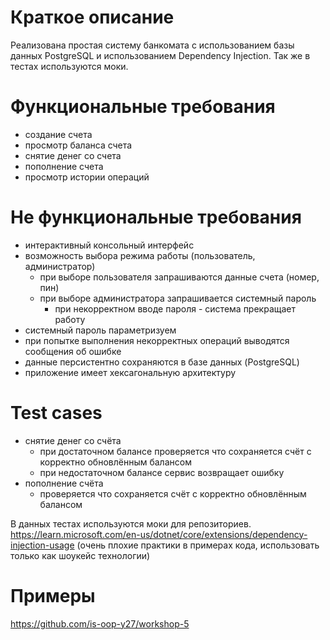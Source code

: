 # Краткое описание

Реализована простая систему банкомата с использованием базы данных PostgreSQL и использованием Dependency Injection. Так же в тестах используются моки.

# Функциональные требования

- создание счета
- просмотр баланса счета
- снятие денег со счета
- пополнение счета
- просмотр истории операций

# Не функциональные требования

- интерактивный консольный интерфейс
- возможность выбора режима работы (пользователь, администратор)
    - при выборе пользователя запрашиваются данные счета (номер, пин)
    - при выборе администратора запрашивается системный пароль
        - при некорректном вводе пароля - система прекращает работу
- системный пароль параметризуем
- при попытке выполнения некорректных операций выводятся сообщения об ошибке
- данные персистентно сохраняются в базе данных (PostgreSQL)
- приложение имеет хексагональную архитектуру

# Test cases

- снятие денег со счёта
    - при достаточном балансе проверяется что сохраняется счёт с корректно обновлённым балансом
    - при недостаточном балансе сервис возвращает ошибку
- пополнение счёта
    - проверяется что сохраняется счёт с корректно обновлённым балансом

В данных тестах используются моки для репозиториев.
https://learn.microsoft.com/en-us/dotnet/core/extensions/dependency-injection-usage (очень плохие практики в примерах
кода, использовать только как шоукейс технологии)

# Примеры

https://github.com/is-oop-y27/workshop-5
